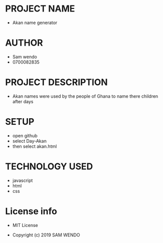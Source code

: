 # PROJECT NAME
* Akan name generator

# AUTHOR
* Sam wendo
* 0700082835

# PROJECT DESCRIPTION
* Akan names were used by the people of Ghana to name there children after days

# SETUP
* open github 
* select Day-Akan
* then select akan.html

# TECHNOLOGY USED
* javascript
* html
* css

# License info
* MIT License

* Copyright (c) 2019 SAM WENDO